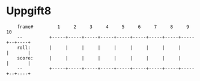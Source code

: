 # Uppgift8

		frame#		   1     2     3     4     5     6     7     8     9     10
		--			+-----+-----+-----+-----+-----+-----+-----+-----+-----+--+----+
		roll:		|     |     |     |     |     |     |     |     |     |       |
		score:		|     |     |     |     |     |     |     |     |     |       |
		--			+-----+-----+-----+-----+-----+-----+-----+-----+-----+--+----+

